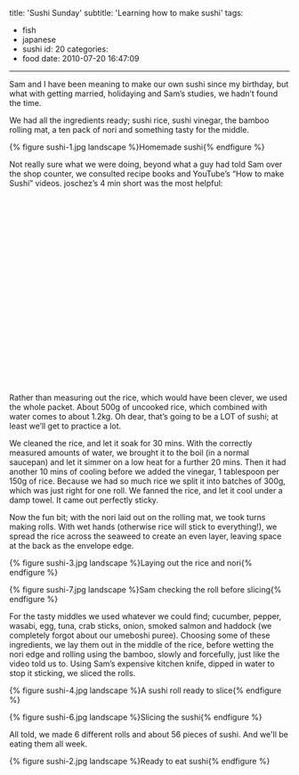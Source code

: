 title: 'Sushi Sunday'
subtitle: 'Learning how to make sushi'
tags:
  - fish
  - japanese
  - sushi
id: 20
categories:
  - food
date: 2010-07-20 16:47:09
---

Sam and I have been meaning to make our own sushi since my birthday, but what with getting married, holidaying and Sam’s studies, we hadn’t found the time.

We had all the ingredients ready; sushi rice, sushi vinegar, the bamboo rolling mat, a ten pack of nori and something tasty for the middle.

{% figure sushi-1.jpg landscape %}Homemade sushi{% endfigure %}

Not really sure what we were doing, beyond what a guy had told Sam over the shop counter, we consulted recipe books and YouTube’s “How to make Sushi” videos. joschez’s 4 min short was the most helpful:

<object width="560" height="340"><param name="movie" value="http://www.youtube.com/v/T9hVp4Sd9NU&amp;hl=en_GB&amp;fs=1?rel=0"></param><param name="allowFullScreen" value="true"></param><param name="allowscriptaccess" value="always"></param><embed src="http://www.youtube.com/v/T9hVp4Sd9NU&amp;hl=en_GB&amp;fs=1?rel=0" type="application/x-shockwave-flash" allowscriptaccess="always" allowfullscreen="true" width="560" height="340"></embed></object>

Rather than measuring out the rice, which would have been clever, we used the whole packet. About 500g of uncooked rice, which combined with water comes to about 1.2kg. Oh dear, that’s going to be a LOT of sushi; at least we’ll get to practice a lot.

We cleaned the rice, and let it soak for 30 mins. With the correctly measured amounts of water, we brought it to the boil (in a normal saucepan) and let it simmer on a low heat for a further 20 mins. Then it had another 10 mins of cooling before we added the vinegar, 1 tablespoon per 150g of rice. Because we had so much rice we split it into batches of 300g, which was just right for one roll. We fanned the rice, and let it cool under a damp towel. It came out perfectly sticky.

Now the fun bit; with the nori laid out on the rolling mat, we took turns making rolls. With wet hands (otherwise rice will stick to everything!), we spread the rice across the seaweed to create an even layer, leaving space at the back as the envelope edge.

{% figure sushi-3.jpg landscape %}Laying out the rice and nori{% endfigure %}

{% figure sushi-7.jpg landscape %}Sam checking the roll before slicing{% endfigure %}

For the tasty middles we used whatever we could find; cucumber, pepper, wasabi, egg, tuna, crab sticks, onion, smoked salmon and haddock (we completely forgot about our umeboshi puree). Choosing some of these ingredients, we lay them out in the middle of the rice, before wetting the nori edge and rolling using the bamboo, slowly and forcefully, just like the video told us to. Using Sam’s expensive kitchen knife, dipped in water to stop it sticking, we sliced the rolls.

{% figure sushi-4.jpg landscape %}A sushi roll ready to slice{% endfigure %}

{% figure sushi-6.jpg landscape %}Slicing the sushi{% endfigure %}

All told, we made 6 different rolls and about 56 pieces of sushi. And we'll be eating them all week.

{% figure sushi-2.jpg landscape %}Ready to eat sushi{% endfigure %}
